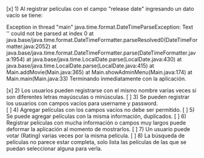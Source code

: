 [x] 1) Al registrar películas con el campo "release date" ingresando un dato vacío se tiene:

Exception in thread "main" java.time.format.DateTimeParseException: Text '' could not be parsed at index 0
at java.base/java.time.format.DateTimeFormatter.parseResolved0(DateTimeFormatter.java:2052)
at java.base/java.time.format.DateTimeFormatter.parse(DateTimeFormatter.java:1954)
at java.base/java.time.LocalDate.parse(LocalDate.java:430)
at java.base/java.time.LocalDate.parse(LocalDate.java:415)
at Main.addMovie(Main.java:365)
at Main.showAdminMenu(Main.java:174)
at Main.main(Main.java:33)
Terminando inmediatamente con la aplicación.

[x] 2) Los usuarios pueden registrarse con el mismo nombre varias veces si son diferentes letras mayúsculas o minúsculas.
[ ] 3) Se pueden registrar los usuarios con campos vacíos para username y password.   
[ ] 4) Agregar películas con los campos vacíos no debe ser permitido.
[ ] 5) Se puede agregar películas con la misma información, duplicados.
[ ] 6) Registrar películas con mucha información o campos muy largos puede deformar la aplicación al momento de mostrarlos.
[ ] 7) Un usuario puede votar (Rating) varias veces por la misma película.
[ ] 8) La búsqueda de películas no parece estar completa, solo lista las películas de las que se puedan seleccionar alguna para verla.